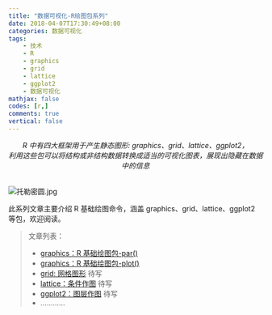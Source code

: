 ```yaml
---
title: "数据可视化-R绘图包系列"
date: 2018-04-07T17:30:49+08:00
categories: 数据可视化
tags: 
    - 技术
    - R
    - graphics
    - grid
    - lattice
    - ggplot2
    - 数据可视化
mathjax: false
codes: [r,]
comments: true
vertical: false
---
```


<center><i>
    R 中有四大框架用于产生静态图形: graphics、grid、lattice、ggplot2，<br />
    利用这些包可以将结构或非结构数据转换成适当的可视化图表，展现出隐藏在数据中的信息
</i></center>

<br />![托勒密圆.jpg](https://blog-1255524710.cos.ap-beijing.myqcloud.com/cover/picture.jpg)
<!--more-->

此系列文章主要介绍 R 基础绘图命令，涵盖 graphics、grid、lattice、ggplot2 等包，欢迎阅读。

> 文章列表：
> * [graphics：R 基础绘图包-par()](https://blog-1255524710.cos.ap-beijing.myqcloud.com/html/graphics.html)
> * [graphics：R 基础绘图包-plot()](https://blog-1255524710.cos.ap-beijing.myqcloud.com/html/graphics-plot.html)
> * [grid: 网格图形]()  待写
> * [lattice：条件作图]() 待写
> * [ggplot2：图层作图]() 待写
> * …………